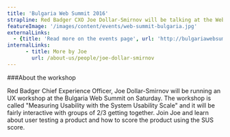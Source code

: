 ```yaml
---
title: 'Bulgaria Web Summit 2016'
strapline: Red Badger CXO Joe Dollar-Smirnov will be talking at the Web Summit 2016 in Sofia, Bulgaria
featureImage: '/images/content/events/web-summit-bulgaria.jpg'
externalLinks:
  - {title: 'Read more on the events page', url: 'http://bulgariawebsummit.com/'}
internalLinks:
      - title: More by Joe
        url: /about-us/people/joe-dollar-smirnov
---
```

###About the workshop

Red Badger Chief Experience Officer, Joe Dollar-Smirnov
will be running an UX workshop at the Bulgaria Web Summit on Saturday.
The workshop is called "Measuring Usability with the System Usability Scale" and it will be
fairly interactive with groups of 2/3 getting together. Join Joe and learn about user testing a product and how to score the product using the SUS score.
